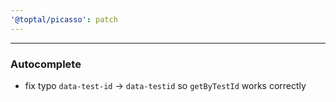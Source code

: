 ```yaml
---
'@toptal/picasso': patch
---
```


---

### Autocomplete

- fix typo `data-test-id` -> `data-testid` so `getByTestId` works correctly
